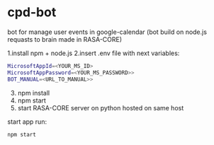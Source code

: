 # cpd-bot
bot for manage user events in google-calendar
(bot build on node.js requasts to brain made in RASA-CORE)

1.install npm + node.js
2.insert  .env file with next variables:

```bash
MicrosoftAppId=<YOUR_MS_ID>
MicrosoftAppPassword=<YOUR_MS_PASSWORD>>
BOT_MANUAL=<URL_TO_MANUAL>>
```

3. npm install
4. npm start
5. start RASA-CORE server on python hosted on same host

start app run:

```bash
npm start
```
